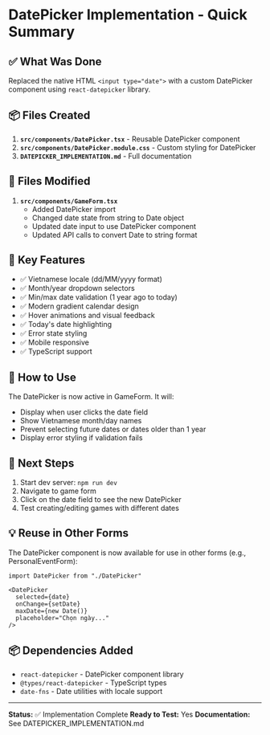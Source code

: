 # DatePicker Implementation - Quick Summary

## ✅ What Was Done

Replaced the native HTML `<input type="date">` with a custom DatePicker component using `react-datepicker` library.

## 📦 Files Created

1. **`src/components/DatePicker.tsx`** - Reusable DatePicker component
2. **`src/components/DatePicker.module.css`** - Custom styling for DatePicker
3. **`DATEPICKER_IMPLEMENTATION.md`** - Full documentation

## 📝 Files Modified

1. **`src/components/GameForm.tsx`**
   - Added DatePicker import
   - Changed date state from string to Date object
   - Updated date input to use DatePicker component
   - Updated API calls to convert Date to string format

## 🎨 Key Features

- ✅ Vietnamese locale (dd/MM/yyyy format)
- ✅ Month/year dropdown selectors
- ✅ Min/max date validation (1 year ago to today)
- ✅ Modern gradient calendar design
- ✅ Hover animations and visual feedback
- ✅ Today's date highlighting
- ✅ Error state styling
- ✅ Mobile responsive
- ✅ TypeScript support

## 🚀 How to Use

The DatePicker is now active in GameForm. It will:
- Display when user clicks the date field
- Show Vietnamese month/day names
- Prevent selecting future dates or dates older than 1 year
- Display error styling if validation fails

## 🎯 Next Steps

1. Start dev server: `npm run dev`
2. Navigate to game form
3. Click on the date field to see the new DatePicker
4. Test creating/editing games with different dates

## 💡 Reuse in Other Forms

The DatePicker component is now available for use in other forms (e.g., PersonalEventForm):

```tsx
import DatePicker from "./DatePicker"

<DatePicker
  selected={date}
  onChange={setDate}
  maxDate={new Date()}
  placeholder="Chọn ngày..."
/>
```

## 📦 Dependencies Added

- `react-datepicker` - DatePicker component library
- `@types/react-datepicker` - TypeScript types
- `date-fns` - Date utilities with locale support

---

**Status:** ✅ Implementation Complete
**Ready to Test:** Yes
**Documentation:** See DATEPICKER_IMPLEMENTATION.md
